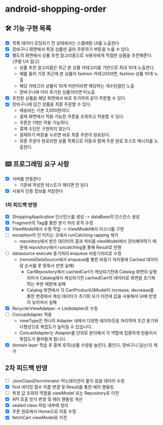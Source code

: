 # android-shopping-order

## 🛠️ 기능 구현 목록

- [x] 목록 데이터 로딩되기 전 상태에서는 스켈레톤 UI를 노출한다
- [x] 장바구니 화면에서 특정 상품만 골라 주문하기 버튼을 누를 수 있다.
- [x] 별도의 화면에서 상품 추천 알고리즘으로 사용자에게 적절한 상품을 추천해준다. (쿠팡 UX 참고)
    - 상품 추천 알고리즘은 최근 본 상품 카테고리를 기반으로 최대 10개 노출한다.
    - 예를 들어 가장 최근에 본 상품이 fashion 카테고리라면, fashion 상품 10개 노출
    - 해당 카테고리 상품이 10개 미만이라면 해당하는 개수만큼만 노출
    - 장바구니에 이미 추가된 상품이라면 미노출
- [x] 추천된 상품을 해당 화면에서 바로 추가하여 같이 주문할 수 있다.
- [x] 장바구니에 담긴 상품을 최종 주문할 수 있다.
    - 배송비는 기본 3,000원이다.
    - 결제 화면에서 적용 가능한 쿠폰을 조회하고 적용할 수 있다.
    - 쿠폰은 1개만 적용 가능하다.
    - 결제 수단은 구현하지 않는다.
    - 결제하기 버튼을 누르면 바로 최종 주문이 완료된다.
    - 최종 주문이 완료되면 상품 목록으로 이동과 함께 주문 완료 토스트 메시지를 노출한다.

## ⌨️ 프로그래밍 요구 사항

- [x] 서버를 연동한다
    - 기존에 작성한 테스트가 깨지면 안 된다
- [x] 사용자 인증 정보를 저장한다

### 1차 피드백 반영

- [x] ShoppingApplication 인스턴스를 생성 -> dataBase의 인스턴스 생성
- [x] Fragment의 Tag를 통한 분기 처리 로직 수정
- [x] ViewModel에서 수행 작업 -> ViewModel에서 리스너를 구현
- [ ] exception이 안 터지는 곳에서 runCatching rapping 제거
    - repository에서 받은 데이터의 결과 처리를 viewModel에서 관리해야하기 때문에 repository에서 runcatching을 통해 Result로 반환
- [ ] datasource execute 동기처리 enqueue 비동기처리로 수정
    - (remoteDataSource에서 enqueue를 통한 비동기 처리중에 Cached 데이터랑 순서를 못 맞춰서 반영 실패)
        - CartRepository에서 cachedCart가 캐싱되기전에 Catalog 화면이 실행되어서 Catalog에서 캐싱되기전 cachedCart의 데이터로 화면을
          초기화하는 부분 때문에 실패
        - Catalog 화면에서 각 CartProductUiModel이 increase, decrease를 통한 변경에서 캐싱 데이터가 초기화 되기 이전에 값을 사용해서
          Ui에 반영이 늦어져서 실패
- [x] RecyclerViewAdatper -> ListAdapter로 수정
- [ ] ConcatAdapter 적용
    - viewType은 하나의 Adapter 내에서 다양한 레이아웃을 처리하며 조건 분기와 다형성으로 복잡도가 높아질 수 있습니다.
    - ConcatAdapter는 Adapter를 단위로 분리해서 각 역할에 집중하게 만들어서 복잡도가 줄어들게 됩니다.
- [x] domain layer 학습 후 중복 로직(상품 수량을 늘린다, 줄인다, 장바구니 담는다) 제거

## 2차 피드백 반영
- [ ] JsonClassDiscriminator 어노테이션이 붙지 않을 데이터 수정
- [x] find 네이밍 함수 이름 변경 및 Result를 통한 에러 핸들링
- [ ] 특정 값 조회의 역할을 viewModel 또는 Repository로 이전
- [x] API 호출 방식 변경 및 에러 핸들링 개선
- [x] sealed class 파일 내부에 정리
- [x] 주문 완료에서 Home으로 이동 수정
- [x] fetchCart viewModel로 이전
